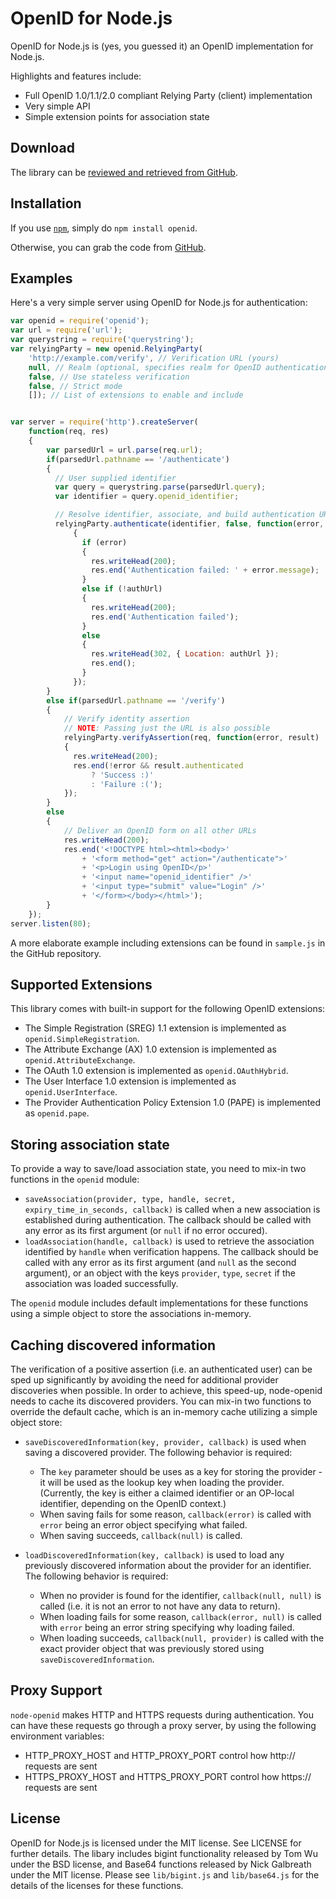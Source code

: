 # OpenID for Node.js

OpenID for Node.js is (yes, you guessed it) an OpenID implementation for Node.js. 

Highlights and features include:

- Full OpenID 1.0/1.1/2.0 compliant Relying Party (client) implementation
- Very simple API
- Simple extension points for association state

## Download

The library can be [reviewed and retrieved from GitHub](http://github.com/havard/node-openid).

## Installation

If you use [`npm`](http://npmjs.org), simply do `npm install openid`.

Otherwise, you can grab the code from [GitHub](https://github.com/havard/node-openid).

## Examples

Here's a very simple server using OpenID for Node.js for authentication:

```javascript
var openid = require('openid');
var url = require('url');
var querystring = require('querystring');
var relyingParty = new openid.RelyingParty(
    'http://example.com/verify', // Verification URL (yours)
    null, // Realm (optional, specifies realm for OpenID authentication)
    false, // Use stateless verification
    false, // Strict mode
    []); // List of extensions to enable and include


var server = require('http').createServer(
    function(req, res)
    {
        var parsedUrl = url.parse(req.url);
        if(parsedUrl.pathname == '/authenticate')
        { 
          // User supplied identifier
          var query = querystring.parse(parsedUrl.query);
          var identifier = query.openid_identifier;

          // Resolve identifier, associate, and build authentication URL
          relyingParty.authenticate(identifier, false, function(error, authUrl)
              {
                if (error)
                {
                  res.writeHead(200);
                  res.end('Authentication failed: ' + error.message);
                }
                else if (!authUrl)
                {
                  res.writeHead(200);
                  res.end('Authentication failed');
                }
                else
                {
                  res.writeHead(302, { Location: authUrl });
                  res.end();
                }
              });
        }
        else if(parsedUrl.pathname == '/verify')
        {
            // Verify identity assertion
            // NOTE: Passing just the URL is also possible
            relyingParty.verifyAssertion(req, function(error, result)
            {
              res.writeHead(200);
              res.end(!error && result.authenticated 
                  ? 'Success :)'
                  : 'Failure :(');
            });
        }
        else
        {
            // Deliver an OpenID form on all other URLs
            res.writeHead(200);
            res.end('<!DOCTYPE html><html><body>'
                + '<form method="get" action="/authenticate">'
                + '<p>Login using OpenID</p>'
                + '<input name="openid_identifier" />'
                + '<input type="submit" value="Login" />'
                + '</form></body></html>');
        }
    });
server.listen(80);
```

A more elaborate example including extensions can be found in `sample.js` in the GitHub repository.

## Supported Extensions
This library comes with built-in support for the following OpenID extensions:

 - The Simple Registration (SREG) 1.1 extension is implemented as `openid.SimpleRegistration`.
 - The Attribute Exchange (AX) 1.0 extension is implemented as `openid.AttributeExchange`.
 - The OAuth 1.0 extension is implemented as `openid.OAuthHybrid`.
 - The User Interface 1.0 extension is implemented as `openid.UserInterface`.
 - The Provider Authentication Policy Extension 1.0 (PAPE) is implemented as `openid.pape`.

## Storing association state

To provide a way to save/load association state, you need to mix-in two functions in
the `openid` module:

 - `saveAssociation(provider, type, handle, secret, expiry_time_in_seconds, callback)` is called when a new association is established during authentication. The callback should be called with any error as its first argument (or `null` if no error occured).
 - `loadAssociation(handle, callback)` is used to retrieve the association identified by `handle` when verification happens. The callback should be called with any error as its first argument (and `null` as the second argument), or an object with the keys `provider`, `type`, `secret` if the association was loaded successfully.

The `openid` module includes default implementations for these functions using a simple object to store the associations in-memory.

## Caching discovered information

The verification of a positive assertion (i.e. an authenticated user) can be sped up significantly by avoiding the need for additional provider discoveries when possible. In order to achieve, this speed-up, node-openid needs to cache its discovered providers. You can mix-in two functions to override the default cache, which is an in-memory cache utilizing a simple object store:
  
  - `saveDiscoveredInformation(key, provider, callback)` is used when saving a discovered provider.  The following behavior is required:
    - The `key` parameter should be uses as a key for storing the provider - it will be used as the lookup key when loading the provider. (Currently, the key is either a claimed identifier or an OP-local identifier, depending on the OpenID context.)
    - When saving fails for some reason, `callback(error)` is called with `error` being an error object specifying what failed.
    - When saving succeeds, `callback(null)` is called.

  - `loadDiscoveredInformation(key, callback)` is used to load any previously discovered information about the provider for an identifier. The following behavior is required:    
      - When no provider is found for the identifier, `callback(null, null)` is called (i.e. it is not an error to not have any data to return).
      - When loading fails for some reason, `callback(error, null)` is called with `error` being an error string specifying why loading failed.
      - When loading succeeds, `callback(null, provider)` is called with the exact provider object that was previously stored using `saveDiscoveredInformation`.

## Proxy Support
`node-openid` makes HTTP and HTTPS requests during authentication. You can have these
requests go through a proxy server, by using the following environment variables:

 - HTTP_PROXY_HOST and HTTP_PROXY_PORT control how http:// requests are sent
 - HTTPS_PROXY_HOST and HTTPS_PROXY_PORT control how https:// requests are sent

## License

OpenID for Node.js is licensed under the MIT license. See LICENSE for further details. 
The libary includes bigint functionality released by Tom Wu under the BSD license, 
and Base64 functions released by Nick Galbreath under the MIT license. Please see 
`lib/bigint.js` and `lib/base64.js` for the details of the licenses for these functions.
